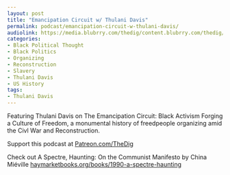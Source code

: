 ```yaml
---
layout: post
title: "Emancipation Circuit w/ Thulani Davis"
permalink: podcast/emancipation-circuit-w-thulani-davis/
audiolink: https://media.blubrry.com/thedig/content.blubrry.com/thedig/The_Dig-EP_372-Davis.mp3
categories:
- Black Political Thought
- Black Politics
- Organizing
- Reconstruction
- Slavery
- Thulani Davis
- US History
tags:
- Thulani Davis
---
```


Featuring Thulani Davis on The Emancipation Circuit: Black Activism Forging a Culture of Freedom, a monumental history of freedpeople organizing amid the Civl War and Reconstruction.

Support this podcast at [Patreon.com/TheDig](http://Patreon.com/TheDig)

Check out A Spectre, Haunting: On the Communist Manifesto by China Miéville [haymarketbooks.org/books/1990-a-spectre-haunting](http://haymarketbooks.org/books/1990-a-spectre-haunting)

